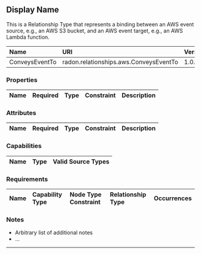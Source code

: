 ## Display Name

This is a Relationship Type that represents a binding between an AWS event source, e.g., an AWS S3 bucket, and an AWS event target, e.g., an AWS Lambda function.

| Name | URI | Version | Derived From |
|:---- |:--- |:------- |:------------ |
| ConveysEventTo | radon.relationships.aws.ConveysEventTo | 1.0.0 | tosca.relationships.Root |

### Properties

| Name | Required | Type | Constraint | Description |
|:---- |:-------- |:---- |:---------- |:----------- |


### Attributes

| Name | Required | Type | Constraint | Description |
|:---- |:-------- |:---- |:---------- |:----------- |

### Capabilities

| Name | Type | Valid Source Types |
|:---- |:---- |:------------------ |

### Requirements

| Name | Capability Type | Node Type Constraint | Relationship Type | Occurrences |
|:---- |:--------------- |:-------------------- |:----------------- |:------------|

### Notes

* Arbitrary list of additional notes
* ...

---
